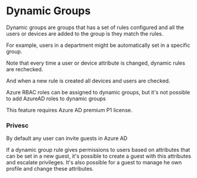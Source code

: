 # Dynamic Groups



Dynamic groups are groups that has a set of rules configured and all the users or devices are added to the group is they match the rules.

For example, users in a department might be automatically set in a specific group.

Note that every time a user or device attribute is changed, dynamic rules are rechecked.

And when a new rule is created all devices and users are checked.

Azure RBAC roles can be assigned to dynamic groups, but it's not possible to add AzureAD roles to dynamic groups

This feature requires Azure AD premium P1 license.

### Privesc

By default any user can invite guests in Azure AD

If a dynamic group rule gives permissions to users based on attributes that can be set in a new guest, it's possible to create a guest with this attributes and escalate privileges. It's also possible for a guest to manage he own profile and change these attributes.
